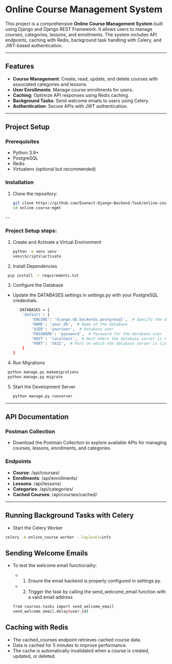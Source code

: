 # Online Course Management System

This project is a comprehensive **Online Course Management System** built using Django and Django REST Framework. It allows users to manage courses, categories, lessons, and enrollments. The system includes API endpoints, caching with Redis, background task handling with Celery, and JWT-based authentication.

---

## Features
- **Course Management**: Create, read, update, and delete courses with associated categories and lessons.
- **User Enrollments**: Manage course enrollments for users.
- **Caching**: Optimize API responses using Redis caching.
- **Background Tasks**: Send welcome emails to users using Celery.
- **Authentication**: Secure APIs with JWT authentication.

---

## Project Setup 

### Prerequisites
- Python 3.9+
- PostgreSQL
- Redis
- Virtualenv (optional but recommended)

### Installation
1. Clone the repository:
   ```bash
   git clone https://github.com/Exonect-Django-Backend-Task/online-course-mgmt.git
   cd online-course-mgmt
   ```
--
### Project Setup steps:
1. Create and Activate a Virtual Environment
    ```bash
   python -m venv venv  
   venv\Scripts\activate
    ```

2. Install Dependencies
  ```bash
   pip install -r requirements.txt
  ```
3. Configure the Database
- Update the DATABASES settings in settings.py with your PostgreSQL credentials.
   ```bash
      DATABASES = {
       'default': {
           'ENGINE': 'django.db.backends.postgresql',  # Specify the database engine as PostgreSQL
           'NAME': 'your_db',  # Name of the database
           'USER': 'youruser',  # Database user
           'PASSWORD': 'password',  # Password for the database user
           'HOST': 'localhost',  # Host where the database server is running
           'PORT': '5432',  # Port on which the database server is listening (default for PostgreSQL)
       }
   }
  ```
4. Run Migrations
  ```bash
   python manage.py makemigrations
   python manage.py migrate
  ```

5. Start the Development Server
   ```bash
   python manage.py runserver
   
   ```
---
## API Documentation
### Postman Collection
- Download the Postman Collection to explore available APIs for managing courses, lessons, enrollments, and categories.

### Endpoints
- **Course**: /api/courses/ 
- **Enrollments**: /api/enrollments/ 
- **Lessons**:  /api/lessons/ 
- **Categories**:  /api/categories/ 
- **Cached Courses**:  /api/courses/cached/ 
---
## Running Background Tasks with Celery
   - Start the Celery Worker
   ```bash
   celery -A online_course worker --loglevel=info
   ```

## Sending Welcome Emails
   - To test the welcome email functionality:
     - 1. Ensure the email backend is properly configured in settings.py.
     - 2. Trigger the task by calling the send_welcome_email function with a valid email address
      
      ```bash
      from courses.tasks import send_welcome_email
      send_welcome_email.delay(user_id)
      
      ```

## Caching with Redis

   - The cached_courses endpoint retrieves cached course data.
   - Data is cached for 5 minutes to improve performance.
   - The cache is automatically invalidated when a course is created, updated, or deleted.
